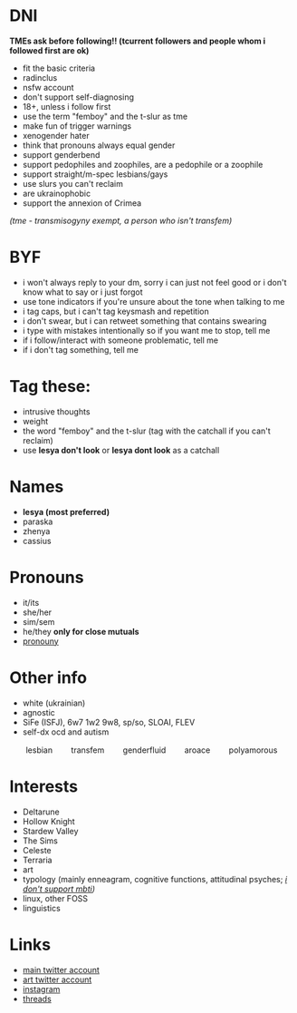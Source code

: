 # DNI

**TMEs ask before following!! (tcurrent followers and people whom i followed first are ok)**
* fit the basic criteria
* radinclus
* nsfw account
* don't support self-diagnosing
* 18+, unless i follow first
* use the term "femboy" and the t-slur as tme
* make fun of trigger warnings
* xenogender hater
* think that pronouns always equal gender
* support genderbend
* support pedophiles and zoophiles, are a pedophile or a zoophile
* support straight/m-spec lesbians/gays
* use slurs you can't reclaim
* are ukrainophobic
* support the annexion of Crimea

*(tme - transmisogyny exempt, a person who isn't transfem)*

# BYF

* i won't always reply to your dm, sorry i can just not feel good or i don't know what to say or i just forgot
* use tone indicators if you're unsure about the tone when talking to me
* i tag caps, but i can't tag keysmash and repetition
* i don't swear, but i can retweet something that contains swearing
* i type with mistakes intentionally so if you want me to stop, tell me
* if i follow/interact with someone problematic, tell me
* if i don't tag something, tell me


# Tag these:

* intrusive thoughts
* weight
* the word "femboy" and the t-slur (tag with the catchall if you can't reclaim)
* use **lesya don't look** or **lesya dont look** as a catchall


# Names

* **lesya (most preferred)**
* paraska
* zhenya
* cassius

# Pronouns

* it/its 
* she/her
* sim/sem
* he/they **only for close mutuals**
* [pronouny](https://pronouny.xyz/u/aensereda)

# Other info

* white (ukrainian)
* agnostic
* SiFe (ISFJ), 6w7 1w2 9w8, sp/so, SLOAI, FLEV
* self-dx ocd and autism

<img src="https://user-images.githubusercontent.com/94326065/147363672-bf9bbdf9-3046-4ac3-b8a7-eda2b7ff93bb.png" width="25" height="15" /> lesbian <img src="https://user-images.githubusercontent.com/94326065/147364094-5c35cbe3-4d41-4db1-9f55-594b1053f359.png" width="25" height="15" /> transfem <img src="https://user-images.githubusercontent.com/94326065/147364193-8a382647-a2f5-4784-92df-99127f49f332.png" width="25" height="15" /> genderfluid
 <img src="https://user-images.githubusercontent.com/94326065/147364149-a7d45b4e-04f6-4550-aa9f-3e66f0a24b06.jpg" width="25" height="15" /> aroace <img src="https://user-images.githubusercontent.com/94326065/147364248-4ced7c17-f67a-4e4b-afe5-768a98b51f8b.png" width="25" height="15" /> polyamorous


# Interests
 
* Deltarune
* Hollow Knight
* Stardew Valley
* The Sims
* Celeste
* Terraria
* art
* typology (mainly enneagram, cognitive functions, attitudinal psyches; *[i don't support mbti](https://16types.carrd.co))*
* linux, other FOSS
* linguistics


# Links

* [main twitter account](https://twitter.com/aensereda)
* [art twitter account](https://twitter.com/antogypt)
* [instagram](https://instagram.com/aensereda)
* [threads](https://twitter.com/aensereda/status/1387315455619211264?s=19)
